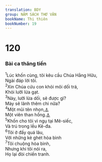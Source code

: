 ```yaml
---
translation: BDY
group: NĂM SÁCH THƠ VĂN
bookName: Thi thiên 
bookNumber: 19
---
```


<div class="title"><h1>120</h1><h3>Bài ca thăng tiến</h3></div>
<span class="verse thi_120_1"><sup>1</sup>Lúc khốn cùng, tôi kêu cầu Chúa Hằng Hữu,<br/>Ngài đáp lời tôi.<br/></span>
<span class="verse thi_120_2"><sup>2</sup>Xin Chúa cứu con khỏi môi dối trá,<br/>Khỏi lưỡi lừa gạt.<br/></span>
<span class="verse thi_120_3"><sup>3</sup>Này, lưỡi lừa dối, sẽ được gì?<br/>Mày sẽ lãnh thêm chi nữa?<br/></span>
<span class="verse thi_120_4"><sup>4</sup>Một mũi tên nhọn,<a href="#" data-toggle="tooltip" data-placement="bottom" title="Nt của người mạnh">⚓</a><br/>Một viên than hồng.<a href="#" data-toggle="tooltip" data-placement="bottom" title="Nt than cây kim tước">⚓</a><br/></span>
<span class="verse thi_120_5"><sup>5</sup>Khốn cho tôi vì ngụ tại Mê-siếc,<br/>Và trú trong lều Kê-đa.<br/></span>
<span class="verse thi_120_6"><sup>6</sup>Tôi ở đấy quá lâu,<br/>Với những kẻ ghét hòa bình<br/></span>
<span class="verse thi_120_7"><sup>7</sup>Tôi chuộng hòa bình,<br/>Nhưng khi tôi nói ra,<br/>Họ lại đòi chiến tranh.</span>

